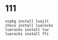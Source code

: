 # 111

    vcpkg install luajit
    choco install luarocks
    luarocks install luv
    luarocks install ffi